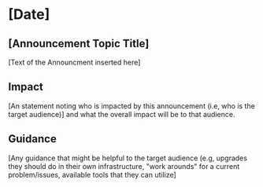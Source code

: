 # [Date]

## [Announcement Topic Title]

[Text of the Announcment inserted here]

## Impact 
[An statement noting who is impacted by this announcement (i.e, who is the target audience)] and what the overall impact will be to that audience. 

## Guidance
[Any guidance that might be helpful to the target audience (e.g, upgrades they should do in their own infrastructure, "work arounds" for a current problem/issues, available tools that they can utilize]
